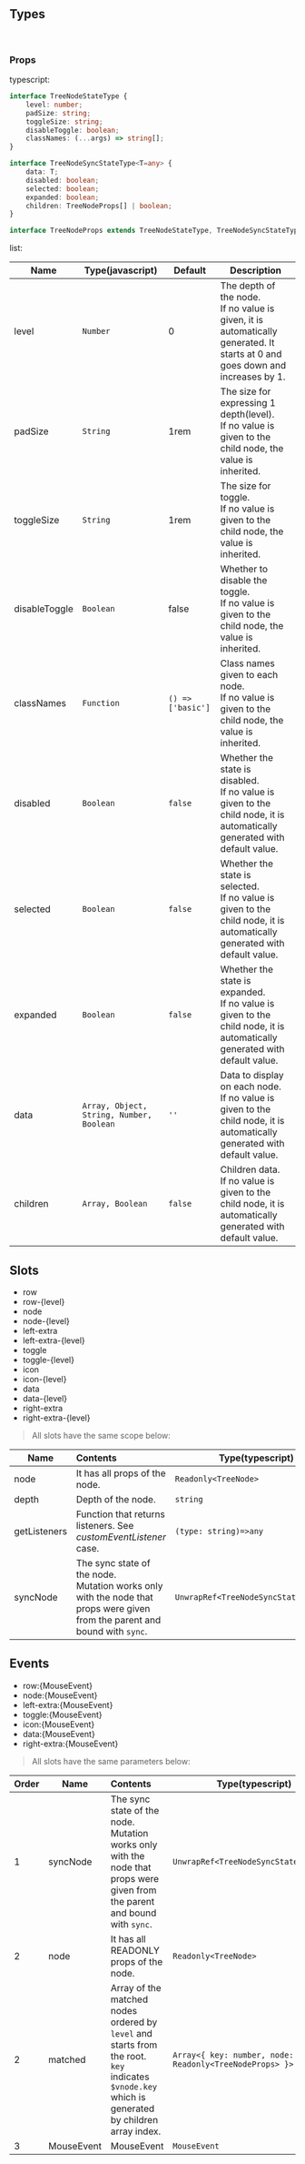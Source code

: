 
<br>
<br>

## Types
<br>

### Props

typescript: 

```typescript
interface TreeNodeStateType {
    level: number;
    padSize: string;
    toggleSize: string;
    disableToggle: boolean;
    classNames: (...args) => string[];
}

interface TreeNodeSyncStateType<T=any> {
    data: T;
    disabled: boolean;
    selected: boolean;
    expanded: boolean;
    children: TreeNodeProps[] | boolean;
}

interface TreeNodeProps extends TreeNodeStateType, TreeNodeSyncStateType {}

```

list: 

| Name | Type(javascript) | Default | Description |  
| ---- | ---- | ------- | ----------- |
| level | ``` Number ``` | 0 | The depth of the node. <br/> If no value is given, it is automatically generated. It starts at 0 and goes down and increases by 1.
| padSize | ``` String ``` | 1rem | The size for expressing 1 depth(level). <br> If no value is given to the child node, the value is inherited. |
| toggleSize | ``` String ``` | 1rem | The size for toggle. <br> If no value is given to the child node, the value is inherited. |
| disableToggle | ``` Boolean ``` | false | Whether to disable the toggle. <br> If no value is given to the child node, the value is inherited. |
| classNames | ``` Function ``` | ``` () => ['basic'] ``` | Class names given to each node. <br> If no value is given to the child node, the value is inherited. |
| disabled | ``` Boolean ``` | ``` false ``` | Whether the state is disabled. <br> If no value is given to the child node, it is automatically generated with default value. |
| selected | ``` Boolean ``` | ``` false ``` | Whether the state is selected. <br> If no value is given to the child node, it is automatically generated with default value. |
| expanded | ``` Boolean ``` | ``` false ``` | Whether the state is expanded. <br> If no value is given to the child node, it is automatically generated with default value. |
| data | ``` Array, Object, String, Number, Boolean ``` | ``` '' ``` | Data to display on each node. <br> If no value is given to the child node, it is automatically generated with default value. |
| children | ``` Array, Boolean ``` | ``` false ``` | Children data. <br> If no value is given to the child node, it is automatically generated with default value. |


## Slots


- row
- row-{level}
- node
- node-{level}
- left-extra
- left-extra-{level}
- toggle
- toggle-{level}
- icon
- icon-{level}
- data
- data-{level}
- right-extra
- right-extra-{level}


> All slots have the same scope below:

| Name | Contents | Type(typescript) |
| ---- | :------- | ---- |
| node | It has all props of the node. |```Readonly<TreeNode>``` |
| depth | Depth of the node. |```string``` |
| getListeners | Function that returns listeners. See _customEventListener_ case. |```(type: string)=>any``` |
| syncNode | The sync state of the node. <br> Mutation works only with the node that props were given from the parent and bound with  ```sync```. | ```UnwrapRef<TreeNodeSyncStateType<T>> ``` |


## Events

- row:{MouseEvent}
- node:{MouseEvent}
- left-extra:{MouseEvent}
- toggle:{MouseEvent}
- icon:{MouseEvent}
- data:{MouseEvent}
- right-extra:{MouseEvent}

> All slots have the same parameters below:

| Order | Name | Contents | Type(typescript) |
| ----- | ---- | :------- | ---- |
| 1 | syncNode | The sync state of the node. <br> Mutation works only with the node that props were given from the parent and bound with  ```sync```. | ```UnwrapRef<TreeNodeSyncStateType<T>> ``` |
| 2 | node | It has all READONLY props of the node. |```Readonly<TreeNode>``` |
| 2 | matched | Array of the matched nodes ordered by ```level``` and starts from the root. <br> ```key``` indicates ```$vnode.key``` which is generated by children array index. | ```Array<{ key: number, node: Readonly<TreeNodeProps> }>``` |
| 3 | MouseEvent | MouseEvent |```MouseEvent``` |
<br>
<br>
